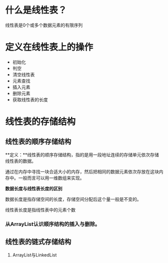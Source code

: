 # 什么是线性表？

线性表是0个或多个数据元素的有限序列

# 定义在线性表上的操作

- 初始化
- 判空
- 清空线性表
- 元素查找
- 插入元素
- 删除元素
- 获取线性表的长度

# 线性表的存储结构

## 线性表的顺序存储结构

**定义：**线性表的顺序存储结构，指的是用一段地址连续的存储单元依次存储线性表的数据。

通过在内存中寻找一块合适大小的内存，然后把相同的数据元素依次存放在这块内存中。一般而言可以用一维数组来实现。

**数据长度与线性表长度的区别**

数据长度是指存储空间的长度，存储空间分配后这个量一般是不变的。

线性表长度是指线性表中的元素个数

### 从ArrayList认识顺序结构的插入与删除。



## 线性表的链式存储结构

1. ArrayList与LinkedList